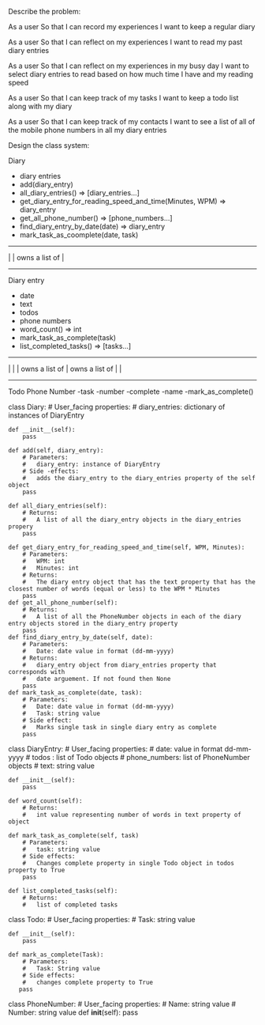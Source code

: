 Describe the problem:

As a user
So that I can record my experiences
I want to keep a regular diary

As a user
So that I can reflect on my experiences
I want to read my past diary entries

As a user
So that I can reflect on my experiences in my busy day
I want to select diary entries to read based on how much time I have and my reading speed

As a user
So that I can keep track of my tasks
I want to keep a todo list along with my diary

As a user
So that I can keep track of my contacts
I want to see a list of all of the mobile phone numbers in all my diary entries

Design the class system: 

Diary
 - diary entries
 - add(diary_entry)
 - all_diary_entries()
    => [diary_entries...]
 - get_diary_entry_for_reading_speed_and_time(Minutes, WPM)
    => diary_entry
 - get_all_phone_number()
    => [phone_numbers...]
 - find_diary_entry_by_date(date)
    => diary_entry
 - mark_task_as_coomplete(date, task)   
______________________________________
|
| owns a list of
|
______________________________________
Diary entry
 - date 
 - text 
 - todos
 - phone numbers 
 - word_count()
    => int
 - mark_task_as_complete(task)
 - list_completed_tasks()
    => [tasks...]
_______________________________________
|                      |
| owns a list of       | owns a list of 
|                      |
_______________________________________
Todo                   Phone Number
-task                  -number
-complete              -name
-mark_as_complete()

class Diary:
    # User_facing properties:
    #    diary_entries: dictionary of instances of DiaryEntry

    def __init__(self):
        pass

    def add(self, diary_entry):
        # Parameters:
        #   diary_entry: instance of DiaryEntry
        # Side -effects:
        #   adds the diary_entry to the diary_entries property of the self object
        pass

    def all_diary_entries(self):
        # Returns:
        #   A list of all the diary_entry objects in the diary_entries propery
        pass
    
    def get_diary_entry_for_reading_speed_and_time(self, WPM, Minutes):
        # Parameters: 
        #   WPM: int
        #   Minutes: int
        # Returns:
        #   The diary entry object that has the text property that has the closest number of words (equal or less) to the WPM * Minutes
        pass
    def get_all_phone_number(self): 
        # Returns:
        #   A list of all the PhoneNumber objects in each of the diary entry objects stored in the diary_entry property
        pass
    def find_diary_entry_by_date(self, date):
        # Parameters:
        #   Date: date value in format (dd-mm-yyyy) 
        # Returns:
        #   diary_entry object from diary_entries property that corresponds with 
        #   date arguement. If not found then None
        pass
    def mark_task_as_complete(date, task):
        # Parameters:
        #   Date: date value in format (dd-mm-yyyy) 
        #   Task: string value
        # Side effect:
        #   Marks single task in single diary entry as complete
        pass

class DiaryEntry:
        # User_facing properties:
        #   date: value in format dd-mm-yyyy
        #   todos : list of Todo objects 
        #   phone_numbers: list of PhoneNumber objects 
        #   text: string value
        
    def __init__(self):
        pass

    def word_count(self):
        # Returns:
        #   int value representing number of words in text property of object

    def mark_task_as_complete(self, task)
        # Parameters:
        #   task: string value 
        # Side effects:
        #   Changes complete property in single Todo object in todos property to True
        pass

    def list_completed_tasks(self):
        # Returns:
        #   list of completed tasks 

class Todo:
        # User_facing properties:
        #   Task: string value

    def __init__(self):
        pass

    def mark_as_complete(Task):
        # Parameters:
        #   Task: String value
        # Side effects: 
        #   changes complete property to True
       pass

class PhoneNumber:
        # User_facing properties:
        #   Name: string value
        #   Number: string value
    def __init__(self):
        pass

      

     